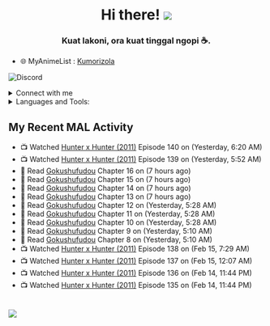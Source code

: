 <h1 align="center">Hi there! <img src="https://media.giphy.com/media/hvRJCLFzcasrR4ia7z/giphy.gif" width="25px"> </h1>
<h3 align="center">Kuat lakoni, ora kuat tinggal ngopi ☕.</h3>

- 🌐 MyAnimeList : [Kumorizola](https://myanimelist.net/animelist/Kumorizola)

![Discord](https://discord.c99.nl/widget/theme-3/761213268009943051.png)
<details>
      <summary>Connect with me</summary>
    <p align="left">
        <a href="https://www.facebook.com/kumori.hartley.1" target="blank"><img align="center"
                src="https://raw.githubusercontent.com/rahuldkjain/github-profile-readme-generator/master/src/images/icons/Social/facebook.svg"
                alt="kumori hartley" height="30" width="40" /></a>
        <a href="https://www.instagram.com/kumorizola/" target="blank"><img align="center"
                src="https://raw.githubusercontent.com/rahuldkjain/github-profile-readme-generator/master/src/images/icons/Social/instagram.svg"
                alt="kumorizola" height="30" width="40" /></a>
        <a href="https://discord.com" target="blank"><img align="center"
                src="https://raw.githubusercontent.com/rahuldkjain/github-profile-readme-generator/master/src/images/icons/Social/discord.svg"
                alt="Kumori#5882" height="30" width="40" /></a>
    </p>
</details>

<details>
    <summary align="left">Languages and Tools:</summary>
<p align="left">
      <a href="https://www.w3schools.com/css/" target="_blank">
        <img src="https://raw.githubusercontent.com/devicons/devicon/master/icons/css3/css3-original-wordmark.svg"
            alt="css3" width="40" height="40" /> </a> <a href="https://www.w3.org/html/" target="_blank"> <img
            src="https://raw.githubusercontent.com/devicons/devicon/master/icons/html5/html5-original-wordmark.svg"
            alt="html5" width="40" height="40" /> </a> <a href="https://www.java.com" target="_blank"> <img
            src="https://raw.githubusercontent.com/devicons/devicon/master/icons/java/java-original.svg" alt="java"
            width="40" height="40" /> </a> <a href="https://developer.mozilla.org/en-US/docs/Web/JavaScript"
            target="_blank"> <img
            src="https://raw.githubusercontent.com/devicons/devicon/master/icons/javascript/javascript-original.svg"
            alt="javascript" width="40" height="40" /> </a> <a href="https://nodejs.org" target="_blank"> <img
            src="https://raw.githubusercontent.com/devicons/devicon/master/icons/nodejs/nodejs-original-wordmark.svg"
            alt="nodejs" width="40" height="40" /> </a> <a href="https://www.python.org" target="_blank"> <img
            src="https://raw.githubusercontent.com/devicons/devicon/master/icons/python/python-original.svg"
            alt="python" width="40" height="40" /> </a> <a href="https://www.typescriptlang.org/" target="_blank"> <img
            src="https://raw.githubusercontent.com/devicons/devicon/master/icons/typescript/typescript-original.svg" 
            alt="typescript" width="40" height="40" /> </a> <a href="https://www.photoshop.com/en" target="_blank"> <img
            src="https://upload.wikimedia.org/wikipedia/commons/a/af/Adobe_Photoshop_CC_icon.svg" alt="photoshop" width="40" height="40"/> </a>
            <a href="https://www.adobe.com/products/premiere.html" target="_blank"> <img
            src="https://upload.wikimedia.org/wikipedia/commons/4/40/Adobe_Premiere_Pro_CC_icon.svg" alt="Premiere pro" width="40" height="40"/> </a>
            <a href="https://www.adobe.com/in/products/illustrator.html" target="_blank"> <img 
            src="https://upload.wikimedia.org/wikipedia/commons/f/fb/Adobe_Illustrator_CC_icon.svg" alt="illustrator" width="40" height="40"/> </a>
      
 </details>
 
 <h2> My Recent MAL Activity</h2>
<!-- MAL_ACTIVITY:start -->

- 📺 Watched [Hunter x Hunter (2011)](https://MyAnimeList.net/anime.php?id=11061) Episode 140 on (Yesterday, 6:20 AM)
- 📺 Watched [Hunter x Hunter (2011)](https://MyAnimeList.net/anime.php?id=11061) Episode 139 on (Yesterday, 5:52 AM)
- 📖 Read [Gokushufudou](https://MyAnimeList.net/manga.php?id=112922) Chapter 16 on (7 hours ago)
- 📖 Read [Gokushufudou](https://MyAnimeList.net/manga.php?id=112922) Chapter 15 on (7 hours ago)
- 📖 Read [Gokushufudou](https://MyAnimeList.net/manga.php?id=112922) Chapter 14 on (7 hours ago)
- 📖 Read [Gokushufudou](https://MyAnimeList.net/manga.php?id=112922) Chapter 13 on (7 hours ago)
- 📖 Read [Gokushufudou](https://MyAnimeList.net/manga.php?id=112922) Chapter 12 on (Yesterday, 5:28 AM)
- 📖 Read [Gokushufudou](https://MyAnimeList.net/manga.php?id=112922) Chapter 11 on (Yesterday, 5:28 AM)
- 📖 Read [Gokushufudou](https://MyAnimeList.net/manga.php?id=112922) Chapter 10 on (Yesterday, 5:28 AM)
- 📖 Read [Gokushufudou](https://MyAnimeList.net/manga.php?id=112922) Chapter 9 on (Yesterday, 5:10 AM)
- 📖 Read [Gokushufudou](https://MyAnimeList.net/manga.php?id=112922) Chapter 8 on (Yesterday, 5:10 AM)
- 📺 Watched [Hunter x Hunter (2011)](https://MyAnimeList.net/anime.php?id=11061) Episode 138 on (Feb 15, 7:29 AM)
- 📺 Watched [Hunter x Hunter (2011)](https://MyAnimeList.net/anime.php?id=11061) Episode 137 on (Feb 15, 12:07 AM)
- 📺 Watched [Hunter x Hunter (2011)](https://MyAnimeList.net/anime.php?id=11061) Episode 136 on (Feb 14, 11:44 PM)
- 📺 Watched [Hunter x Hunter (2011)](https://MyAnimeList.net/anime.php?id=11061) Episode 135 on (Feb 14, 11:44 PM)

<!-- MAL_ACTIVITY:end -->

  
<h2 align="left"> <img src="https://media.discordapp.net/attachments/918405470073520168/919220018355523584/ezgif.com-gif-maker_1.gif">
